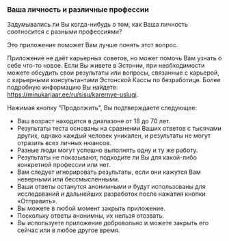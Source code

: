 ### Ваша личность и различные профессии
Задумывались ли Вы когда-нибудь о том, как Ваша личность соотносится с разными профессиями?

Это приложение поможет Вам лучше понять этот вопрос.

Приложение не даёт карьерных советов, но может помочь Вам узнать о себе что-то новое. Если Вы живете в Эстонии, при необходимости можете обсудить свои результаты или вопросы, связанные с карьерой, с карьерными консультантами Эстонской Кассы по безработице. Более подробную информацию Вы найдете: <a href="https://minukarjaar.ee/ru/sisu/karernye-uslugi" target="_blank">https://minukarjaar.ee/ru/sisu/karernye-uslugi</a>.

Нажимая кнопку "Продолжить", Вы подтверждаете следующее:

- Ваш возраст находится в диапазоне от 18 до 70 лет.
- Результаты теста основаны на сравнении Ваших ответов с тысячами других, однако каждый человек уникален, и результаты не могут отразить всех личных нюансов.
- Разные люди могут успешно выполнять одну и ту же работу.
- Результаты не показывают, подходите ли Вы для какой-либо конкретной профессии или нет.
- Вам следует игнорировать результаты, если они кажутся Вам неверными или бессмысленными.
- Ваши ответы останутся анонимными и будут использованы для исследований и дальнейших разработок после нажатия кнопки «Отправить».
- Вы можете в любой момент закрыть приложение.
- Поскольку ответы анонимны, их нельзя отозвать.
- Вы используете приложение добровольно и можете закрыть его сейчас или в любое другое время.
